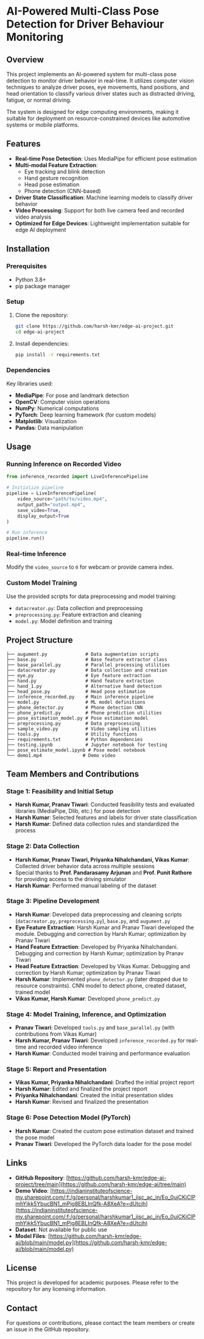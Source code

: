 # AI-Powered Multi-Class Pose Detection for Driver Behaviour Monitoring

## Overview

This project implements an AI-powered system for multi-class pose detection to monitor driver behavior in real-time. It utilizes computer vision techniques to analyze driver poses, eye movements, hand positions, and head orientation to classify various driver states such as distracted driving, fatigue, or normal driving.

The system is designed for edge computing environments, making it suitable for deployment on resource-constrained devices like automotive systems or mobile platforms.

## Features

- **Real-time Pose Detection**: Uses MediaPipe for efficient pose estimation
- **Multi-modal Feature Extraction**:
  - Eye tracking and blink detection
  - Hand gesture recognition
  - Head pose estimation
  - Phone detection (CNN-based)
- **Driver State Classification**: Machine learning models to classify driver behavior
- **Video Processing**: Support for both live camera feed and recorded video analysis
- **Optimized for Edge Devices**: Lightweight implementation suitable for edge AI deployment

## Installation

### Prerequisites

- Python 3.8+
- pip package manager

### Setup

1. Clone the repository:
   ```bash
   git clone https://github.com/harsh-kmr/edge-ai-project.git
   cd edge-ai-project
   ```

2. Install dependencies:
   ```bash
   pip install -r requirements.txt
   ```

### Dependencies

Key libraries used:
- **MediaPipe**: For pose and landmark detection
- **OpenCV**: Computer vision operations
- **NumPy**: Numerical computations
- **PyTorch**: Deep learning framework (for custom models)
- **Matplotlib**: Visualization
- **Pandas**: Data manipulation

## Usage

### Running Inference on Recorded Video

```python
from inference_recorded import LiveInferencePipeline

# Initialize pipeline
pipeline = LiveInferencePipeline(
    video_source="path/to/video.mp4",
    output_path="output.mp4",
    save_video=True,
    display_output=True
)

# Run inference
pipeline.run()
```

### Real-time Inference

Modify the `video_source` to `0` for webcam or provide camera index.

### Custom Model Training

Use the provided scripts for data preprocessing and model training:
- `datacreator.py`: Data collection and preprocessing
- `preprocessing.py`: Feature extraction and cleaning
- `model.py`: Model definition and training

## Project Structure

```
├── augument.py              # Data augmentation scripts
├── base.py                  # Base feature extractor class
├── base_parallel.py         # Parallel processing utilities
├── datacreator.py           # Data collection and creation
├── eye.py                   # Eye feature extraction
├── hand.py                  # Hand feature extraction
├── hand_1.py                # Alternative hand detection
├── head_pose.py             # Head pose estimation
├── inference_recorded.py    # Main inference pipeline
├── model.py                 # ML model definitions
├── phone_detector.py        # Phone detection CNN
├── phone_predict.py         # Phone prediction utilities
├── pose_estimation_model.py # Pose estimation model
├── preprocessing.py         # Data preprocessing
├── sample_video.py          # Video sampling utilities
├── tools.py                 # Utility functions
├── requirements.txt         # Python dependencies
├── testing.ipynb            # Jupyter notebook for testing
├── pose_estimate_model.ipynb # Pose model notebook
└── demo1.mp4               # Demo video
```

## Team Members and Contributions

### Stage 1: Feasibility and Initial Setup
- **Harsh Kumar, Pranav Tiwari**: Conducted feasibility tests and evaluated libraries (MediaPipe, Dlib, etc.) for pose detection
- **Harsh Kumar**: Selected features and labels for driver state classification
- **Harsh Kumar**: Defined data collection rules and standardized the process

### Stage 2: Data Collection
- **Harsh Kumar, Pranav Tiwari, Priyanka Nihalchandani, Vikas Kumar**: Collected driver behavior data across multiple sessions
- Special thanks to **Prof. Pandarasamy Arjunan** and **Prof. Punit Rathore** for providing access to the driving simulator
- **Harsh Kumar**: Performed manual labeling of the dataset

### Stage 3: Pipeline Development
- **Harsh Kumar**: Developed data preprocessing and cleaning scripts (`datacreator.py`, `preprocessing.py`), `base.py`, and `augument.py`
- **Eye Feature Extraction**: Harsh Kumar and Pranav Tiwari developed the module. Debugging and correction by Harsh Kumar; optimization by Pranav Tiwari
- **Hand Feature Extraction**: Developed by Priyanka Nihalchandani. Debugging and correction by Harsh Kumar; optimization by Pranav Tiwari
- **Head Feature Extraction**: Developed by Vikas Kumar. Debugging and correction by Harsh Kumar; optimization by Pranav Tiwari
- **Harsh Kumar**: Implemented `phone_detector.py` (later dropped due to resource constraints). CNN model to detect phone, created dataset, trained model
- **Vikas Kumar, Harsh Kumar**: Developed `phone_predict.py`

### Stage 4: Model Training, Inference, and Optimization
- **Pranav Tiwari**: Developed `tools.py` and `base_parallel.py` (with contributions from Vikas Kumar)
- **Harsh Kumar, Pranav Tiwari**: Developed `inference_recorded.py` for real-time and recorded video inference
- **Harsh Kumar**: Conducted model training and performance evaluation

### Stage 5: Report and Presentation
- **Vikas Kumar, Priyanka Nihalchandani**: Drafted the initial project report
- **Harsh Kumar**: Edited and finalized the project report
- **Priyanka Nihalchandani**: Created the initial presentation slides
- **Harsh Kumar**: Revised and finalized the presentation

### Stage 6: Pose Detection Model (PyTorch)
- **Harsh Kumar**: Created the custom pose estimation dataset and trained the pose model
- **Pranav Tiwari**: Developed the PyTorch data loader for the pose model

## Links

- **GitHub Repository**: [https://github.com/harsh-kmr/edge-ai-project/tree/main](https://github.com/harsh-kmr/edge-ai/tree/main)
- **Demo Video**: [https://indianinstituteofscience-my.sharepoint.com/:f:/g/personal/harshkumar1_iisc_ac_in/Eo_0ujCKjClPmhYjkk5YbucBN1_mPig8EBLInQfk-A8XeA?e=dUtcjh](https://indianinstituteofscience-my.sharepoint.com/:f:/g/personal/harshkumar1_iisc_ac_in/Eo_0ujCKjClPmhYjkk5YbucBN1_mPig8EBLInQfk-A8XeA?e=dUtcjh)
- **Dataset**: Not available for public use
- **Model Files**: [https://github.com/harsh-kmr/edge-ai/blob/main/model.py](https://github.com/harsh-kmr/edge-ai/blob/main/model.py)

## License

This project is developed for academic purposes. Please refer to the repository for any licensing information.

## Contact

For questions or contributions, please contact the team members or create an issue in the GitHub repository.
